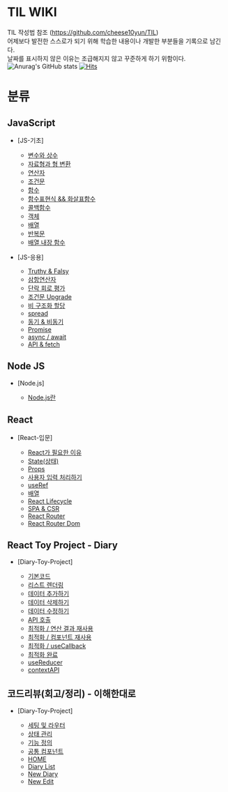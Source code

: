 ﻿# TIL WIKI

TIL 작성법 참조 (https://github.com/cheese10yun/TIL)  
 어제보다 발전한 스스로가 되기 위해 학습한 내용이나 개발한 부분들을 기록으로 남긴다.  
 날짜를 표시하지 않은 이유는 조급해지지 않고 꾸준하게 하기 위함이다.   
 ![Anurag's GitHub stats](https://github-readme-stats.vercel.app/api?username=MyoungSeob-Pohang&show_icons=true&theme=radical)
  [![Hits](https://hits.seeyoufarm.com/api/count/incr/badge.svg?url=https%3A%2F%2Fgithub.com%2FMyoungSeob-Pohang%2Fdaily-TIL&count_bg=%2379C83D&title_bg=%23555555&icon=&icon_color=%23E7E7E7&title=hits&edge_flat=false)](https://hits.seeyoufarm.com)

# 분류

## JavaScript

-   [JS-기초]

    -   [변수와 상수](https://github.com/MyoungSeob-Pohang/daily-TIL/blob/main/Javascript/JS-%EA%B8%B0%EB%B3%B8/variable_constant.md)
    -   [자료형과 형 변환](https://github.com/MyoungSeob-Pohang/daily-TIL/blob/main/Javascript/JS-%EA%B8%B0%EB%B3%B8/dataType_typeConversion.md)
    -   [연산자](https://github.com/MyoungSeob-Pohang/daily-TIL/blob/main/Javascript/JS-%EA%B8%B0%EB%B3%B8/operator.md)
    -   [조건문](https://github.com/MyoungSeob-Pohang/daily-TIL/blob/main/Javascript/JS-%EA%B8%B0%EB%B3%B8/conditional_statement.md)
    -   [함수](https://github.com/MyoungSeob-Pohang/daily-TIL/blob/main/Javascript/JS-%EA%B8%B0%EB%B3%B8/function.md)
    -   [함수표현식 && 화살표함수](https://github.com/MyoungSeob-Pohang/daily-TIL/blob/main/Javascript/JS-%EA%B8%B0%EB%B3%B8/arrow_func_expression.md)
    -   [콜백함수](https://github.com/MyoungSeob-Pohang/daily-TIL/blob/main/Javascript/JS-%EA%B8%B0%EB%B3%B8/callback.md)
    -   [객체](https://github.com/MyoungSeob-Pohang/daily-TIL/blob/main/Javascript/JS-%EA%B8%B0%EB%B3%B8/object.md)
    -   [배열](https://github.com/MyoungSeob-Pohang/daily-TIL/blob/main/Javascript/JS-%EA%B8%B0%EB%B3%B8/array.md)
    -   [반복문](https://github.com/MyoungSeob-Pohang/daily-TIL/blob/main/Javascript/JS-%EA%B8%B0%EB%B3%B8/loop.md)
    -   [배열 내장 함수](https://github.com/MyoungSeob-Pohang/daily-TIL/blob/main/Javascript/JS-%EA%B8%B0%EB%B3%B8/array_method.md)

-   [JS-응용]

    -   [Truthy & Falsy](https://github.com/MyoungSeob-Pohang/daily-TIL/blob/main/Javascript/JS-%EC%9D%91%EC%9A%A9/truthy_falsy.md)
    -   [삼항연산자](https://github.com/MyoungSeob-Pohang/daily-TIL/blob/main/Javascript/JS-%EC%9D%91%EC%9A%A9/ternary_operator.md)
    -   [단락 회로 평가](https://github.com/MyoungSeob-Pohang/daily-TIL/blob/main/Javascript/JS-%EC%9D%91%EC%9A%A9/short_circuit_rating.md)
    -   [조건문 Upgrade](https://github.com/MyoungSeob-Pohang/daily-TIL/blob/main/Javascript/JS-%EC%9D%91%EC%9A%A9/conditional_statement_upgrade.md)
    -   [비 구조화 할당](https://github.com/MyoungSeob-Pohang/daily-TIL/blob/main/Javascript/JS-%EC%9D%91%EC%9A%A9/destructuring_assignment.md)
    -   [spread](https://github.com/MyoungSeob-Pohang/daily-TIL/blob/main/Javascript/JS-%EC%9D%91%EC%9A%A9/spread.md)
    -   [동기 & 비동기](https://github.com/MyoungSeob-Pohang/daily-TIL/blob/main/Javascript/JS-%EC%9D%91%EC%9A%A9/synchronous_Asynchronous.md)
    -   [Promise](https://github.com/MyoungSeob-Pohang/daily-TIL/blob/main/Javascript/JS-%EC%9D%91%EC%9A%A9/promise.md)
    -   [async / await](https://github.com/MyoungSeob-Pohang/daily-TIL/blob/main/Javascript/JS-%EC%9D%91%EC%9A%A9/async_await.md)
    -   [API & fetch](https://github.com/MyoungSeob-Pohang/daily-TIL/blob/main/Javascript/JS-%EC%9D%91%EC%9A%A9/api_fetch.md)

## Node JS

-   [Node.js]

    -   [Node.js란](https://github.com/MyoungSeob-Pohang/daily-TIL/blob/main/Node.js/Node.js.md)

## React

-   [React-입문]

    -   [React가 필요한 이유](https://github.com/MyoungSeob-Pohang/daily-TIL/blob/main/React/whyReact.md)
    -   [State(상태)](https://github.com/MyoungSeob-Pohang/daily-TIL/blob/main/React/state.md)
    -   [Props](https://github.com/MyoungSeob-Pohang/daily-TIL/blob/main/React/props.md)
    -   [사용자 입력 처리하기](https://github.com/MyoungSeob-Pohang/daily-TIL/blob/main/React/userInput.md)
    -   [useRef](https://github.com/MyoungSeob-Pohang/daily-TIL/blob/main/React/useref.md)
    -   [배열](https://github.com/MyoungSeob-Pohang/daily-TIL/blob/main/React/arr_1.md)
    -   [React Lifecycle](https://github.com/MyoungSeob-Pohang/daily-TIL/blob/main/React/lifecycle.md)
    -   [SPA & CSR](https://github.com/MyoungSeob-Pohang/daily-TIL/blob/main/React/spa_csr.md)
    -   [React Router](https://github.com/MyoungSeob-Pohang/daily-TIL/blob/main/React/reactRouter.md)
    -   [React Router Dom](https://github.com/MyoungSeob-Pohang/daily-TIL/blob/main/React/react_router_dom.md)

## React Toy Project - Diary

-   [Diary-Toy-Project]

    -   [기본코드](https://github.com/MyoungSeob-Pohang/daily-TIL/blob/main/React-Toy-Diary/basic_code.md)
    -   [리스트 렌더링](https://github.com/MyoungSeob-Pohang/daily-TIL/blob/main/React-Toy-Diary/arr_1.md)
    -   [데이터 추가하기](https://github.com/MyoungSeob-Pohang/daily-TIL/blob/main/React-Toy-Diary/data_add.md)
    -   [데이터 삭제하기](https://github.com/MyoungSeob-Pohang/daily-TIL/blob/main/React-Toy-Diary/data_delete.md)
    -   [데이터 수정하기](https://github.com/MyoungSeob-Pohang/daily-TIL/blob/main/React-Toy-Diary/data_modified.md)
    -   [API 호출](https://github.com/MyoungSeob-Pohang/daily-TIL/blob/main/React-Toy-Diary/api.md)
    -   [최적화 / 연산 결과 재사용](https://github.com/MyoungSeob-Pohang/daily-TIL/blob/main/React-Toy-Diary/useMemo.md)
    -   [최적화 / 컴포넌트 재사용](https://github.com/MyoungSeob-Pohang/daily-TIL/blob/main/React-Toy-Diary/react.memo.md)
    -   [최적화 / useCallback](https://github.com/MyoungSeob-Pohang/daily-TIL/blob/main/React-Toy-Diary/useCallback.md)
    -   [최적화 완료](https://github.com/MyoungSeob-Pohang/daily-TIL/blob/main/React-Toy-Diary/optimization.md)
    -   [useReducer](https://github.com/MyoungSeob-Pohang/daily-TIL/blob/main/React-Toy-Diary/useReducer.md)
    -   [contextAPI](https://github.com/MyoungSeob-Pohang/daily-TIL/blob/main/React-Toy-Diary/contextAPI.md)

## 코드리뷰(회고/정리) - 이해한대로

-   [Diary-Toy-Project]

    -   [세팅 및 라우터](https://github.com/MyoungSeob-Pohang/daily-TIL/blob/main/Code-Review/Diary_Router.md)
    -   [상태 관리](https://github.com/MyoungSeob-Pohang/daily-TIL/blob/main/Code-Review/Diary_State.md)
    -   [기능 정의](https://github.com/MyoungSeob-Pohang/daily-TIL/blob/main/Code-Review/Diary_Func.md)
    -   [공통 컴포넌트](https://github.com/MyoungSeob-Pohang/daily-TIL/blob/main/Code-Review/Diary_Common.md)
    -   [HOME](https://github.com/MyoungSeob-Pohang/daily-TIL/blob/main/Code-Review/Diary_Home_List.md)
    -   [Diary List](https://github.com/MyoungSeob-Pohang/daily-TIL/blob/main/Code-Review/Diary_List.md)
    -   [New Diary](https://github.com/MyoungSeob-Pohang/daily-TIL/blob/main/Code-Review/New_Diary.md)
    -   [New Edit](https://github.com/MyoungSeob-Pohang/daily-TIL/blob/main/Code-Review/Diary_Edit.md)
